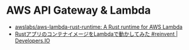 # AWS API Gateway & Lambda

- [awslabs/aws-lambda-rust-runtime: A Rust runtime for AWS Lambda](https://github.com/awslabs/aws-lambda-rust-runtime)
- [RustアプリのコンテナイメージをLambdaで動かしてみた #reinvent | Developers.IO](https://dev.classmethod.jp/articles/rust-app-container-on-lambda-function/)
